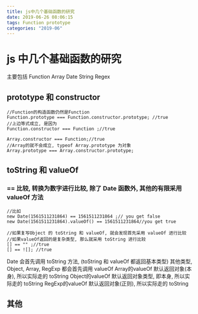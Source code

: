 ```yaml
---
title: js中几个基础函数的研究
date: 2019-06-26 08:06:15
tags: Function prototype
categories: "2019-06"
---
```


# js 中几个基础函数的研究

主要包括 Function  Array Date String Regex
## prototype 和 constructor
```
//Function的构造函数仍然是Function
Function.prototype === Function.constructor.prototype; //true
//上边等式成立, 是因为
Function.constructor === Function ;//true

Array.constructor === Function;//true
//Array的就不会成立, typeof Array.prototype 为对象
Array.prototype === Array.constructor.prototype;

```
## toString 和 valueOf
### == 比较, 转换为数字进行比较, 除了 Date 函数外, 其他的有限采用 valueOf 方法

```
//比如
new Date(1561511231864) == 1561511231864 ;// you get false
new Date(1561511231864).valueOf() == 1561511231864//you get true

//如果复写Object 的 toString 和 valueOf, 就会发现首先采用 valueOf 进行比较
//如果valueOf返回的是复杂类型, 那么就采用 toString 进行比较
[] == "" ;//true
[] == ![]; //true

```
Date 会首先调用 toString 方法, (toString 和 valueOf 都返回基本类型)
其他类型, Object, Array, RegExp 都会首先调用 valueOf
Array的valueOf 默认返回对象(本身), 所以实际走的 toString
Object的valueOf 默认返回对象类型, 即本身, 所以实际走的 toString
RegExp的valueOf 默认返回对象(正则), 所以实际走的 toString


## 其他
